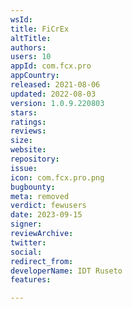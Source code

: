 ```yaml
---
wsId: 
title: FiCrEx
altTitle: 
authors: 
users: 10
appId: com.fcx.pro
appCountry: 
released: 2021-08-06
updated: 2022-08-03
version: 1.0.9.220803
stars: 
ratings: 
reviews: 
size: 
website: 
repository: 
issue: 
icon: com.fcx.pro.png
bugbounty: 
meta: removed
verdict: fewusers
date: 2023-09-15
signer: 
reviewArchive: 
twitter: 
social: 
redirect_from: 
developerName: IDT Ruseto
features: 

---
```



